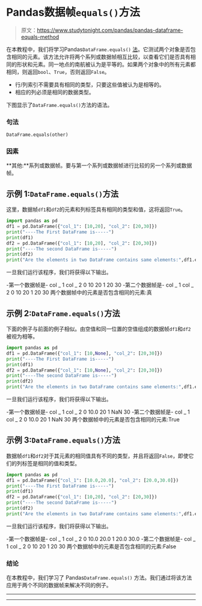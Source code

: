 # Pandas数据帧`equals()`方法

> 原文：<https://www.studytonight.com/pandas/pandas-dataframe-equals-method>

在本教程中，我们将学习Pandas`DataFrame.equals()` [法](https://www.studytonight.com/python/modules-and-functions)。它测试两个对象是否包含相同的元素。该方法允许将两个系列或数据帧相互比较，以查看它们是否具有相同的形状和元素。同一地点的南航被认为是平等的。如果两个对象中的所有元素都相同，则返回`bool`、`True`，否则返回`False`。

*   行/列索引不需要具有相同的类型，只要这些值被认为是相等的。
*   相应的列必须是相同的数据类型。

下图显示了`DataFrame.equals()`方法的语法。

### 句法

```py
DataFrame.equals(other)
```

### 因素

**其他:**系列或数据帧。要与第一个系列或数据帧进行比较的另一个系列或数据帧。

## 示例 1:`DataFrame.equals()`方法

这里，数据帧`df1`和`df2`的元素和列标签具有相同的类型和值，这将返回`True`。

```py
import pandas as pd
df1 = pd.DataFrame({"col_1": [10,20], "col_2": [20,30]})
print("----The First DataFrame is-----")
print(df1)
df2 = pd.DataFrame({"col_1": [10,20], "col_2": [20,30]})
print("----The second DataFrame is-----")
print(df2)
print("Are the elements in two DataFrame contains same elements:",df1.equals(df2))
```

一旦我们运行该程序，我们将获得以下输出。

-第一个数据帧是-
col _ 1 col _ 2
0 10 20
1 20 30
-第二个数据帧是-
col _ 1 col _ 2
0 10 20
1 20 30
两个数据帧中的元素是否包含相同的元素:真

## 示例 2:`DataFrame.equals()`方法

下面的例子与前面的例子相似。由空值和同一位置的空值组成的数据帧`df1`和`df2`被视为相等。

```py
import pandas as pd
df1 = pd.DataFrame({"col_1": [10,None], "col_2": [20,30]})
print("----The First DataFrame is-----")
print(df1)
df2 = pd.DataFrame({"col_1": [10,None], "col_2": [20,30]})
print("----The second DataFrame is-----")
print(df2)
print("Are the elements in two DataFrame contains same elements:",df1.equals(df2))
```

一旦我们运行该程序，我们将获得以下输出。

-第一个数据帧是-
col _ 1 col _ 2
0 10.0 20
1 NaN 30
-第二个数据帧是-
col _ 1 col _ 2
0 10.0 20
1 NaN 30
两个数据帧中的元素是否包含相同的元素:True

## 示例 3:`DataFrame.equals()`方法

数据帧`df1`和`df2`对于其元素的相同值具有不同的类型，并且将返回`False`，即使它们的列标签是相同的值和类型。

```py
import pandas as pd
df1 = pd.DataFrame({"col_1": [10.0,20.0], "col_2": [20.0,30.0]})
print("----The First DataFrame is-----")
print(df1)
df2 = pd.DataFrame({"col_1": [10,20], "col_2": [20,30]})
print("----The second DataFrame is-----")
print(df2)
print("Are the elements in two DataFrame contains same elements:",df1.equals(df2))
```

一旦我们运行该程序，我们将获得以下输出。

-第一个数据帧是-
col _ 1 col _ 2
0 10.0 20.0
1 20.0 30.0
-第二个数据帧是-
col _ 1 col _ 2
0 10 20
1 20 30
两个数据帧中的元素是否包含相同的元素:False

### 结论

在本教程中，我们学习了 Pandas`DataFrame.equals()` 方法。我们通过将该方法应用于两个不同的数据帧来解决不同的例子。

* * *

* * *